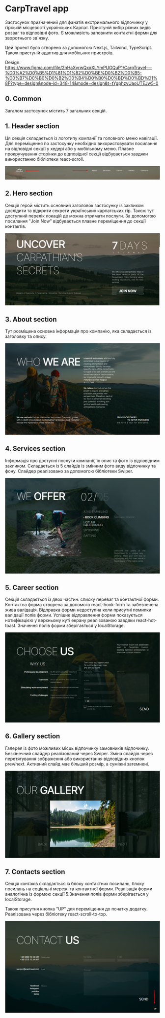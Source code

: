 # CarpTravel app

Застосунок призначений для фанатів екстримального відпочинку у гірській
місцевості українських Карпат. Пристуній вибір різних видів розваг та відповідні
фото. Є можливість заповнити контактні форми для зворотнього зв`язку.

Цей проект було створено за допомогою Next.js, Tailwind, TypeScript. Також
пристуній адаптив для мобільних пристроїв.

Design:
https://www.figma.com/file/2nHaXyrwQxqXLYmPUGQuP1/CarpTravel---%D0%A2%D0%B5%D1%81%D1%82%D0%BE%D0%B2%D0%B5-%D0%B7%D0%B0%D0%B2%D0%B4%D0%B0%D0%BD%D0%BD%D1%8F?type=design&node-id=348-14&mode=design&t=tYgphzvUaoUTEJw5-0

## 0. Common

Загалом застосунок містить 7 загальних секцій.

## 1. Header section

Ця секція складається із логотипу компанії та головного меню навігації. Для
переміщення по застосунку необхідно використовувати посилання на відповідні
секції у хедері або у мобільному меню. Плавне прокручування сторінки до
відповідної секції відбувається завдяки використанню бібліотеки react-scroll.

![Header. Step 1](./assets/step1.png)

## 2. Hero section

Секція герой містить основний заголовок застосунку із закликом дослідити та
відкрити секрети українських карпатських гір. Також тут доступний перелік
локацій де можна отримати послуги. За допомогою посилання "Join Now"
відбувається плавне переміщення до секції контактів.

![Hero. Step 2](./assets/step2.png)

## 3. About section

Тут розміщена основна інформація про компанію, яка складається із заголовку та
опису.

![About. Step 3](./assets/step3.png)

## 4. Services section

Інформація про доступні послуги компанії, їх опис та фото із відповідним
закликом. Складається із 5 слайдів із змінним фото виду відпочинку та фону.
Слайдер реалізовано за допомогою бібліотеки Swiper.

![Services. Step 4](./assets/step4.png)

## 5. Career section

Секція складається із двох частин: списку переваг та контактної форми. Контактна
форма створена за допомого react-hook-form та забезпечена жива валідація.
Відправка форми недоступна коли присутні помилки валідації полів форми. Успішне
відправлення форми показується нотифікацією у верхньому куті екрану реалізованою
завдяки react-hot-toast. Значення полів форми зберігається у localStorage.

![Career. Step 5](./assets/step5.png)

## 6. Gallery section

Галерея із фото можливих місць відпочинку замовників відпочинку. Безкінечний
слайдер реалізований через Swiper. Зміна слайдів через перетягування зображення
або використання відповідних кнопок prev/next. Активний слайд має більший
розмір, а суміжні затемнені.

![Gallery. Step 6](./assets/step6.png)

## 7. Contacts section

Секція контаків складається із блоку контактних посилань, блоку посилань на
соціальні мережі та контактної форми. Реалізація форми аналогічна із формою
секції 5.Значення полів форми зберігається у localStorage.

Також присутня кнопка "UP" для переміщення до початку додатку. Реалізована через
бібліотеку react-scroll-to-top.

![Contacts. Step 6](./assets/step7.png)
